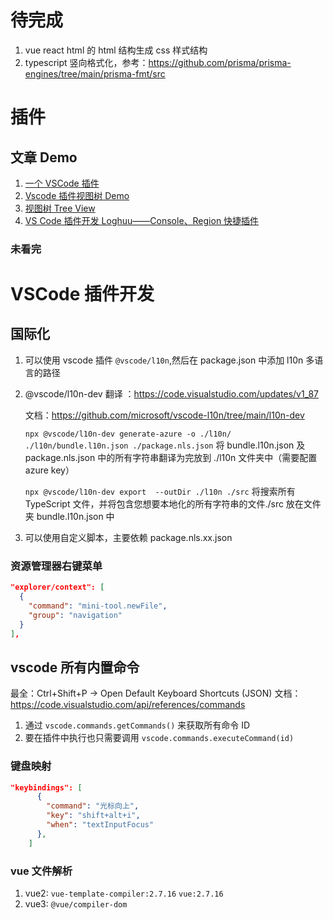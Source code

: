 # 待完成

1. vue react html 的 html 结构生成 css 样式结构
2. typescript 竖向格式化，参考：https://github.com/prisma/prisma-engines/tree/main/prisma-fmt/src

# 插件

## 文章 Demo

1. [一个 VSCode 插件](https://juejin.cn/post/7119095066810908679)
2. [Vscode 插件视图树 Demo](https://github.com/microsoft/vscode-extension-samples/blob/main/tree-view-sample/src/extension.ts)
3. [视图树 Tree View](https://juejin.cn/post/6973944949003780104)
4. [VS Code 插件开发 Loghuu——Console、Region 快捷插件](https://juejin.cn/post/7324011403026366515?share_token=838449be-669a-4a7d-b03d-79690fdb9f86)

### 未看完

# VSCode 插件开发

## 国际化

1. 可以使用 vscode 插件 `@vscode/l10n`,然后在 package.json 中添加 l10n 多语言的路径
2. @vscode/l10n-dev 翻译 ：https://code.visualstudio.com/updates/v1_87

   文档：https://github.com/microsoft/vscode-l10n/tree/main/l10n-dev

   `npx @vscode/l10n-dev generate-azure -o ./l10n/ ./l10n/bundle.l10n.json ./package.nls.json` 将 bundle.l10n.json 及 package.nls.json 中的所有字符串翻译为完放到 ./l10n 文件夹中（需要配置 azure key）

   `npx @vscode/l10n-dev export  --outDir ./l10n ./src` 将搜索所有 TypeScript 文件，并将包含您想要本地化的所有字符串的文件./src 放在文件夹 bundle.l10n.json 中

3. 可以使用自定义脚本，主要依赖 package.nls.xx.json

### 资源管理器右键菜单

```json
"explorer/context": [
  {
    "command": "mini-tool.newFile",
    "group": "navigation"
  }
],
```

## vscode 所有内置命令

最全：Ctrl+Shift+P -> Open Default Keyboard Shortcuts (JSON)
文档：https://code.visualstudio.com/api/references/commands

1. 通过 `vscode.commands.getCommands()` 来获取所有命令 ID
2. 要在插件中执行也只需要调用 `vscode.commands.executeCommand(id)`

### 键盘映射

```json
"keybindings": [
      {
        "command": "光标向上",
        "key": "shift+alt+i",
        "when": "textInputFocus"
      },
    ]
```

### vue 文件解析

1. vue2: `vue-template-compiler:2.7.16` `vue:2.7.16`
2. vue3: `@vue/compiler-dom`

